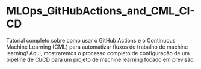# MLOps_GitHubActions_and_CML_CI-CD
Tutorial completo sobre como usar o GitHub Actions e o Continuous Machine Learning (CML) para automatizar fluxos de trabalho de machine learning! Aqui, mostraremos o processo completo de configuração de um pipeline de CI/CD para um projeto de machine learning focado em previsão.
